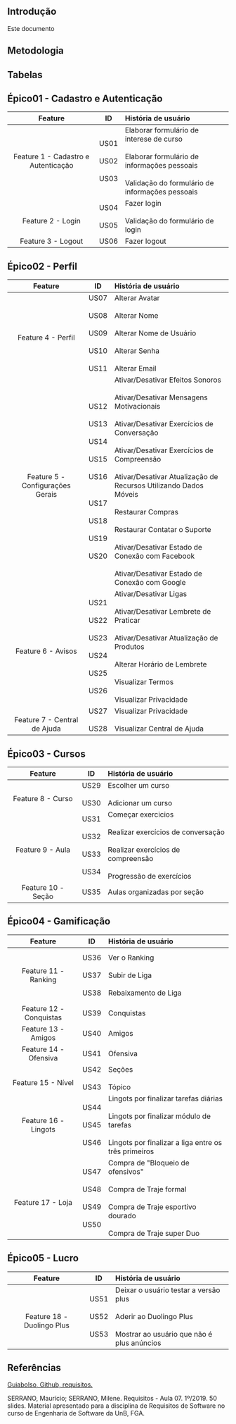 ## Introdução

Este documento

## Metodologia

## Tabelas

## Épico01 - Cadastro e Autenticação

|Feature|ID|História de usuário|
|:----------:|:----:|:----------------------|
| </br> Feature 1 - Cadastro e Autenticação </br></br>  | US01 </br></br>  US02 </br></br>  US03 | Elaborar formulário de interese de curso </br></br>  Elaborar formulário de informações pessoais </br></br> Validação do formulário de informações pessoais |
| </br> Feature 2 - Login </br> | US04 </br></br>  US05 | Fazer login </br></br> Validação do formulário de login |
| Feature 3 - Logout | US06 | Fazer logout |

## Épico02 - Perfil

|**Feature**|**ID**|**História de usuário**|
|:----------:|:----:|:----------------------|
| </br></br></br></br> Feature 4 - Perfil </br></br></br></br> | US07 </br></br> US08 </br></br> US09 </br></br> US10 </br></br> US11 | Alterar Avatar </br></br> Alterar Nome </br></br> Alterar Nome de Usuário </br></br> Alterar Senha </br></br> Alterar Email |
| </br></br></br></br></br></br></br></br> Feature 5 - Configurações Gerais </br></br></br></br></br></br></br></br> | US12 </br></br> US13 </br></br> US14 </br></br> US15 </br></br> US16 </br></br></br> US17 </br></br> US18 </br></br> US19 </br></br> US20 | Ativar/Desativar Efeitos Sonoros </br></br> Ativar/Desativar Mensagens Motivacionais </br></br> Ativar/Desativar Exercícios de Conversação </br></br> Ativar/Desativar Exercícios de Compreensão </br></br> Ativar/Desativar Atualização de Recursos Utilizando Dados Móveis </br></br> Restaurar Compras </br></br> Restaurar Contatar o Suporte </br></br> Ativar/Desativar Estado de Conexão com Facebook </br></br> Ativar/Desativar Estado de Conexão com Google |
| </br></br></br></br></br></br> Feature 6 - Avisos </br></br></br></br></br></br> | US21 </br></br> US22 </br></br> US23 </br></br> US24 </br></br> US25 </br></br> US26 | Ativar/Desativar Ligas </br></br> Ativar/Desativar Lembrete de Praticar </br></br> Ativar/Desativar Atualização de Produtos </br></br> Alterar Horário de Lembrete </br></br> Visualizar Termos </br></br> Visualizar Privacidade |
| </br> Feature 7 - Central de Ajuda </br> | US27 </br></br> US28 | Visualizar Privacidade </br></br> Visualizar Central de Ajuda |

## Épico03 - Cursos

|**Feature**|**ID**|**História de usuário**|
|:----------:|:----:|:----------------------|
| </br> Feature 8 - Curso </br> | US29 </br></br> US30 | Escolher um curso </br></br> Adicionar um curso |
| </br></br></br> Feature 9 - Aula </br></br></br> | US31 </br></br> US32 </br></br> US33 </br></br> US34 | Começar exercicios </br></br> Realizar exercícios de conversação </br></br> Realizar exercícios de compreensão </br></br> Progressão de exercícios |
|Feature 10 - Seção| US35 | Aulas organizadas por seção |

## Épico04 - Gamificação

|**Feature**|**ID**|**História de usuário**|
|:----------:|:----:|:----------------------|
| </br></br> Feature 11 - Ranking </br></br></br> | US36 </br></br> US37 </br></br> US38 | Ver o Ranking </br></br> Subir de Liga </br></br> Rebaixamento de Liga |
| Feature 12 - Conquistas | US39 | Conquistas |
| Feature 13 - Amigos | US40 | Amigos |
| Feature 14 - Ofensiva | US41 | Ofensiva |
| </br> Feature 15 - Nível </br> | US42 </br></br> US43 | Seções </br></br> Tópico |
| </br></br> Feature 16 - Lingots </br></br></br> | US44 </br></br> US45 </br></br> US46 | Lingots por finalizar tarefas diárias </br></br> Lingots por finalizar módulo de tarefas </br></br> Lingots por finalizar a liga entre os três primeiros |
| </br></br></br> Feature 17 - Loja </br></br></br> | US47 </br></br> US48 </br></br> US49 </br></br> US50 | Compra de "Bloqueio de ofensivos" </br></br> Compra de Traje formal </br></br> Compra de Traje esportivo dourado </br></br> Compra de Traje super Duo |

## Épico05 - Lucro

|**Feature**|**ID**|**História de usuário**|
|:----------:|:----:|:----------------------|
| </br></br> Feature 18 - Duolingo Plus </br></br> | US51 </br></br> US52 </br></br> US53 | Deixar o usuário testar a versão plus </br></br> Aderir ao Duolingo Plus </br></br> Mostrar ao usuário que não é plus anúncios|

## Referências

[Guiabolso, Github, requisitos.](https://fga-disciplinas.github.io/2019.1-Guia-Bolso/pos-rastreabilidade/backward/)

SERRANO, Maurício; SERRANO, Milene. Requisitos - Aula 07. 1º/2019. 50 slides. Material apresentado para a disciplina de Requisitos de Software no curso de Engenharia de Software da UnB, FGA.
